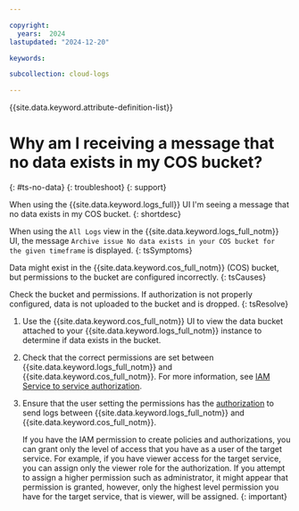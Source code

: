 ```yaml
---

copyright:
  years:  2024
lastupdated: "2024-12-20"

keywords:

subcollection: cloud-logs

---
```



{{site.data.keyword.attribute-definition-list}}

# Why am I receiving a message that no data exists in my COS bucket?
{: #ts-no-data}
{: troubleshoot}
{: support}

When using the {{site.data.keyword.logs_full}} UI I'm seeing a message that no data exists in my COS bucket.
{: shortdesc}

When using the `All Logs` view in the {{site.data.keyword.logs_full_notm}} UI, the message `Archive issue No data exists in your COS bucket for the given timeframe` is displayed.
{: tsSymptoms}

Data might exist in the {{site.data.keyword.cos_full_notm}} (COS) bucket, but permissions to the bucket are configured incorrectly.
{: tsCauses}

Check the bucket and permissions. If authorization is not properly configured, data is not uploaded to the bucket and is dropped.
{: tsResolve}

1. Use the {{site.data.keyword.cos_full_notm}} UI to view the data bucket attached to your {{site.data.keyword.logs_full_notm}} instance to determine if data exists in the bucket.

2. Check that the correct permissions are set between {{site.data.keyword.logs_full_notm}} and {{site.data.keyword.cos_full_notm}}. For more information, see [IAM Service to service authorization](/docs/cloud-logs?topic=cloud-logs-about-bucket#about-bucket-s2s).

3. Ensure that the user setting the permissions has the [authorization](/docs/cloud-logs?topic=cloud-logs-iam&interface=ui) to send logs between {{site.data.keyword.logs_full_notm}} and {{site.data.keyword.cos_full_notm}}.

   If you have the IAM permission to create policies and authorizations, you can grant only the level of access that you have as a user of the target service. For example, if you have viewer access for the target service, you can assign only the viewer role for the authorization. If you attempt to assign a higher permission such as administrator, it might appear that permission is granted, however, only the highest level permission you have for the target service, that is viewer, will be assigned. 
   {: important}
